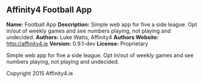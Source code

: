 ## Affinity4 Football App

**Name:** Football App
**Description:** Simple web app for five a side league. Opt in/out of weekly games and see numbers playing, not playing and undecided.
**Authors:** Luke Watts, Affinity4
**Authors Website:** http://affinity4.ie
**Version:** 0.9.1-dev
**License:** Proprietary

Simple web app for five a side league. Opt in/out of weekly games and see numbers playing, not playing and undecided.

Copyright 2015 Affinity4.ie


